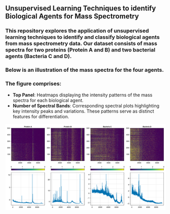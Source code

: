 ## Unsupervised Learning Techniques to identify Biological Agents for Mass Spectrometry

### This repository explores the application of unsupervised learning techniques to identify and classify biological agents from mass spectrometry data. Our dataset consists of mass spectra for two proteins (Protein A and B) and two bacterial agents (Bacteria C and D). 

### Below is an illustration of the mass spectra for the four agents.

### The figure comprises:

- **Top Panel**: Heatmaps displaying the intensity patterns of the mass spectra for each biological agent.
- **Number of Spectral Bands**: Corresponding spectral plots highlighting key intensity peaks and variations. These patterns serve as distinct features for differentiation.

![Heatmap Vs Spectral Plots](/Visualizations/Heatmaps_Spectral%20Plots.png)
